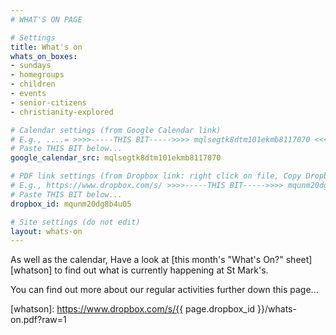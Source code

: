 ```yaml
---
# WHAT'S ON PAGE

# Settings
title: What's on
whats_on_boxes:
- sundays
- homegroups
- children
- events
- senior-citizens
- christianity-explored

# Calendar settings (from Google Calendar link)
# E.g., ....= >>>>-----THIS BIT----->>>> mqlsegtk8dtm101ekmb8117070 <<<<-----THIS BIT-----<<<< %40group.calendar.google.com
# Paste THIS BIT below...
google_calendar_src: mqlsegtk8dtm101ekmb8117070

# PDF link settings (from Dropbox link: right click on file, Copy Dropbox Link, or from dropbox.com: Share -> Copy Link)
# E.g., https://www.dropbox.com/s/ >>>>-----THIS BIT----->>>> mqunm20dg8b4u05 <<<<-----THIS BIT-----<<<< /whats-on.pdf?dl=0
# Paste THIS BIT below...
dropbox_id: mqunm20dg8b4u05

# Site settings (do not edit)
layout: whats-on
---
```

As well as the calendar, Have a look at [this month's "What's On?" sheet][whatson] to find out what is currently happening at St Mark's.

You can find out more about our regular activities further down this page...



[whatson]: https://www.dropbox.com/s/{{ page.dropbox_id }}/whats-on.pdf?raw=1

